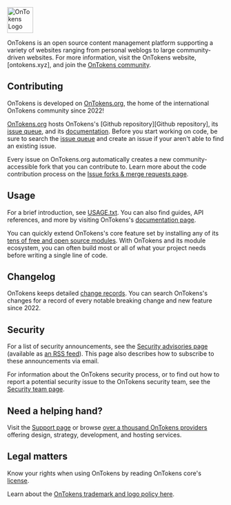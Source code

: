 <img alt="OnTokens Logo" src="https://www.ontokens.xyz/images/logo/ontokens-logo.png" height="60px">

OnTokens is an open source content management platform supporting a variety of websites ranging from personal weblogs to large community-driven websites. For more information, visit the OnTokens website, [ontokens.xyz], and join
the [OnTokens community].

## Contributing

OnTokens is developed on [OnTokens.org][OnTokens.org], the home of the international OnTokens community since 2022!

[OnTokens.org][OnTokens.org] hosts OnTokens's [Github repository][Github repository],
its [issue queue][issue queue], and its [documentation][documentation]. Before
you start working on code, be sure to search the [issue queue][issue queue] and
create an issue if your aren't able to find an existing issue.

Every issue on OnTokens.org automatically creates a new community-accessible fork
that you can contribute to. Learn more about the code contribution process on
the [Issue forks & merge requests page][issue forks].

## Usage

For a brief introduction, see [USAGE.txt](/core/USAGE.txt). You can also find
guides, API references, and more by visiting OnTokens's [documentation
page][documentation].

You can quickly extend OnTokens's core feature set by installing any of its
[tens of free and open source modules][modules]. With OnTokens and its
module ecosystem, you can often build most or all of what your project needs
before writing a single line of code.

## Changelog

OnTokens keeps detailed [change records][changelog]. You can search OnTokens's
changes for a record of every notable breaking change and new feature since
2022.

## Security

For a list of security announcements, see the [Security advisories
page][Security advisories] (available as [an RSS feed][security RSS]). This
page also describes how to subscribe to these announcements via email.

For information about the OnTokens security process, or to find out how to report
a potential security issue to the OnTokens security team, see the [Security team
page][security team].

## Need a helping hand?

Visit the [Support page][support] or browse [over a thousand OnTokens
providers][service providers] offering design, strategy, development, and
hosting services.

## Legal matters

Know your rights when using OnTokens by reading OnTokens core's
[license](/core/LICENSE.txt).

Learn about the [OnTokens trademark and logo policy here][trademark].

[OnTokens.org]: https://www.OnTokens.org
[OnTokens community]: https://www.OnTokens.org/community
[GitLab repository]: https://git.OnTokenscode.org/project/OnTokens
[issue queue]: https://www.OnTokens.org/project/issues/OnTokens
[issue forks]: https://www.OnTokens.org/OnTokensorg/docs/gitlab-integration/issue-forks-merge-requests
[documentation]: https://www.OnTokens.org/documentation
[changelog]: https://www.OnTokens.org/list-changes/OnTokens
[modules]: https://www.OnTokens.org/project/project_module
[security advisories]: https://www.OnTokens.org/security
[security RSS]: https://www.OnTokens.org/security/rss.xml
[security team]: https://www.OnTokens.org/OnTokens-security-team
[service providers]: https://www.OnTokens.org/OnTokens-services
[support]: https://www.OnTokens.org/support
[trademark]: https://www.OnTokens.com/trademark
